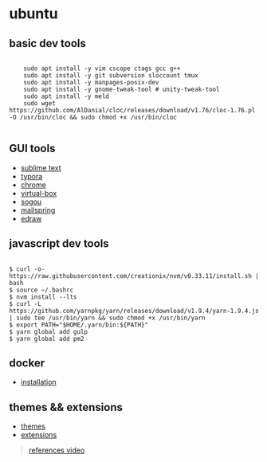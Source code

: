 # ubuntu

## basic dev tools

``` shell
    
    sudo apt install -y vim cscope ctags gcc g++ 
    sudo apt install -y git subversion sloccount tmux                                                                                   
    sudo apt install -y manpages-posix-dev
    sudo apt install -y gnome-tweak-tool # unity-tweak-tool
    sudo apt install -y meld
    sudo wget https://github.com/AlDanial/cloc/releases/download/v1.76/cloc-1.76.pl -O /usr/bin/cloc && sudo chmod +x /usr/bin/cloc
    
```

## GUI tools

- [sublime text](https://www.sublimetext.com/3)
- [typora](https://typora.io/) 
- [chrome](https://www.slimjet.com/chrome/google-chrome-old-version.php)
- [virtual-box](https://www.virtualbox.org/wiki/Downloads)
- [sogou](https://pinyin.sogou.com/)
- [mailspring](https://getmailspring.com/download)
- [edraw](https://www.edrawsoft.com/download-edrawmax-linux.php)

## javascript dev tools

```shell

$ curl -o- https://raw.githubusercontent.com/creationix/nvm/v0.33.11/install.sh | bash
$ source ~/.bashrc
$ nvm install --lts
$ curl -L https://github.com/yarnpkg/yarn/releases/download/v1.9.4/yarn-1.9.4.js | sudo tee /usr/bin/yarn && sudo chmod +x /usr/bin/yarn
$ export PATH="$HOME/.yarn/bin:${PATH}"
$ yarn global add gulp
$ yarn global add pm2

```

## docker

- [installation](https://docs.docker.com/)

## themes && extensions

- [themes](https://www.gnome-look.org/)
- [extensions](https://extensions.gnome.org/)

>  [references video](https://www.youtube.com/watch?v=sfsKwzElxQg)

